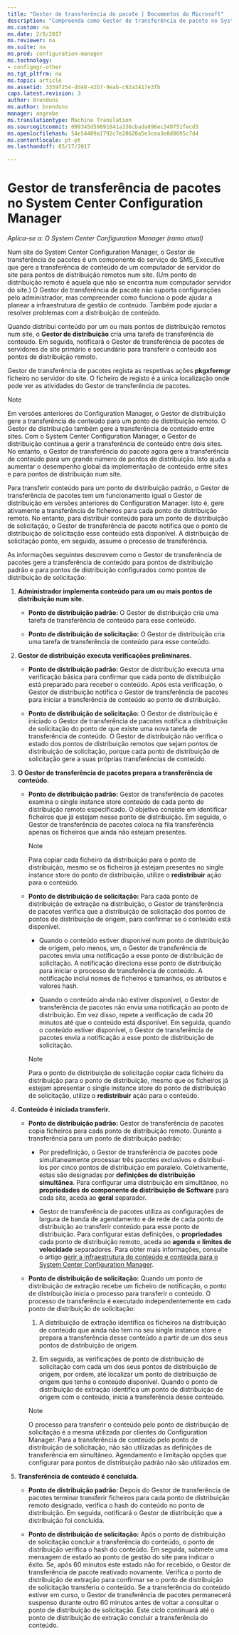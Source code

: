 ```yaml
---
title: "Gestor de transferência do pacote | Documentos do Microsoft"
description: "Compreenda como Gestor de transferência de pacote no System Center Configuration Manager transfere o conteúdo de um servidor de site para pontos de distribuição remotos."
ms.custom: na
ms.date: 2/8/2017
ms.reviewer: na
ms.suite: na
ms.prod: configuration-manager
ms.technology:
- configmgr-other
ms.tgt_pltfrm: na
ms.topic: article
ms.assetid: 3359f254-dd48-42b7-9eab-c92a3417e3fb
caps.latest.revision: 3
author: Brenduns
ms.author: brenduns
manager: angrobe
ms.translationtype: Machine Translation
ms.sourcegitcommit: 099345d59891841a336cbada896ec349751fecd3
ms.openlocfilehash: 54e54409a1792c7e28620a5e3cea3e8d8695c7d4
ms.contentlocale: pt-pt
ms.lasthandoff: 05/17/2017

---
```

# <a name="package-transfer-manager-in-system-center-configuration-manager"></a>Gestor de transferência de pacotes no System Center Configuration Manager

*Aplica-se a: O System Center Configuration Manager (ramo atual)*

Num site do System Center Configuration Manager, o Gestor de transferência de pacotes é um componente do serviço do SMS_Executive que gere a transferência de conteúdo de um computador de servidor do site para pontos de distribuição remotos num site. (Um ponto de distribuição remoto é aquela que não se encontra num computador servidor do site.) O Gestor de transferência de pacote não suporta configurações pelo administrador, mas compreender como funciona o pode ajudar a planear a infraestrutura de gestão de conteúdo. Também pode ajudar a resolver problemas com a distribuição de conteúdo.


Quando distribui conteúdo por um ou mais pontos de distribuição remotos num site, o **Gestor de distribuição** cria uma tarefa de transferência de conteúdo. Em seguida, notificará o Gestor de transferência de pacotes de servidores de site primário e secundário para transferir o conteúdo aos pontos de distribuição remoto.

 Gestor de transferência de pacotes regista as respetivas ações **pkgxfermgr** ficheiro no servidor do site. O ficheiro de registo é a única localização onde pode ver as atividades do Gestor de transferência de pacotes.  

> [!NOTE]  
>  Em versões anteriores do Configuration Manager, o Gestor de distribuição gere a transferência de conteúdo para um ponto de distribuição remoto. O Gestor de distribuição também gere a transferência de conteúdo entre sites. Com o System Center Configuration Manager, o Gestor de distribuição continua a gerir a transferência de conteúdo entre dois sites. No entanto, o Gestor de transferência do pacote agora gere a transferência de conteúdo para um grande número de pontos de distribuição. Isto ajuda a aumentar o desempenho global da implementação de conteúdo entre sites e para pontos de distribuição num site.  

Para transferir conteúdo para um ponto de distribuição padrão, o Gestor de transferência de pacotes tem um funcionamento igual o Gestor de distribuição em versões anteriores do Configuration Manager. Isto é, gere ativamente a transferência de ficheiros para cada ponto de distribuição remoto. No entanto, para distribuir conteúdo para um ponto de distribuição de solicitação, o Gestor de transferência de pacote notifica que o ponto de distribuição de solicitação esse conteúdo está disponível. A distribuição de solicitação ponto, em seguida, assume o processo de transferência.  

As informações seguintes descrevem como o Gestor de transferência de pacotes gere a transferência de conteúdo para pontos de distribuição padrão e para pontos de distribuição configurados como pontos de distribuição de solicitação:
1.  **Administrador implementa conteúdo para um ou mais pontos de distribuição num site.**  

    -   **Ponto de distribuição padrão:** O Gestor de distribuição cria uma tarefa de transferência de conteúdo para esse conteúdo.  

    -   **Ponto de distribuição de solicitação:** O Gestor de distribuição cria uma tarefa de transferência de conteúdo para esse conteúdo.  

2.  **Gestor de distribuição executa verificações preliminares.**  

    -   **Ponto de distribuição padrão:** Gestor de distribuição executa uma verificação básica para confirmar que cada ponto de distribuição está preparado para receber o conteúdo. Após esta verificação, o Gestor de distribuição notifica o Gestor de transferência de pacotes para iniciar a transferência de conteúdo ao ponto de distribuição.  

    -   **Ponto de distribuição de solicitação:** O Gestor de distribuição é iniciado o Gestor de transferência de pacotes notifica a distribuição de solicitação do ponto de que existe uma nova tarefa de transferência de conteúdo. O Gestor de distribuição não verifica o estado dos pontos de distribuição remotos que sejam pontos de distribuição de solicitação, porque cada ponto de distribuição de solicitação gere a suas próprias transferências de conteúdo.  

3.  **O Gestor de transferência de pacotes prepara a transferência de conteúdo.**  

    -   **Ponto de distribuição padrão:** Gestor de transferência de pacotes examina o single instance store conteúdo de cada ponto de distribuição remoto especificado. O objetivo consiste em identificar ficheiros que já estejam nesse ponto de distribuição. Em seguida, o Gestor de transferência de pacotes coloca na fila transferência apenas os ficheiros que ainda não estejam presentes.  

        > [!NOTE]  
        >  Para copiar cada ficheiro da distribuição para o ponto de distribuição, mesmo se os ficheiros já estejam presentes no single instance store do ponto de distribuição, utilize o **redistribuir** ação para o conteúdo.  

    -   **Ponto de distribuição de solicitação:** Para cada ponto de distribuição de extração na distribuição, o Gestor de transferência de pacotes verifica que a distribuição de solicitação dos pontos de pontos de distribuição de origem, para confirmar se o conteúdo está disponível.  

        -   Quando o conteúdo estiver disponível num ponto de distribuição de origem, pelo menos, um, o Gestor de transferência de pacotes envia uma notificação a esse ponto de distribuição de solicitação. A notificação direciona esse ponto de distribuição para iniciar o processo de transferência de conteúdo. A notificação inclui nomes de ficheiros e tamanhos, os atributos e valores hash.  

        -   Quando o conteúdo ainda não estiver disponível, o Gestor de transferência de pacotes não envia uma notificação ao ponto de distribuição. Em vez disso, repete a verificação de cada 20 minutos até que o conteúdo está disponível. Em seguida, quando o conteúdo estiver disponível, o Gestor de transferência de pacotes envia a notificação a esse ponto de distribuição de solicitação.  

        > [!NOTE]  
        >  Para o ponto de distribuição de solicitação copiar cada ficheiro da distribuição para o ponto de distribuição, mesmo que os ficheiros já estejam apresentar o single instance store do ponto de distribuição de solicitação, utilize o **redistribuir** ação para o conteúdo.  

4.  **Conteúdo é iniciada transferir.**  

    -   **Ponto de distribuição padrão:** Gestor de transferência de pacotes copia ficheiros para cada ponto de distribuição remoto. Durante a transferência para um ponto de distribuição padrão:  

        -   Por predefinição, o Gestor de transferência de pacotes pode simultaneamente processar três pacotes exclusivos e distribuí-los por cinco pontos de distribuição em paralelo. Coletivamente, estas são designadas por **definições de distribuição simultânea**. Para configurar uma distribuição em simultâneo, no **propriedades do componente de distribuição de Software** para cada site, aceda ao **geral** separador.  

        -   Gestor de transferência de pacotes utiliza as configurações de largura de banda de agendamento e de rede de cada ponto de distribuição ao transferir conteúdo para esse ponto de distribuição. Para configurar estas definições, o **propriedades** cada ponto de distribuição remoto, aceda ao **agenda** e **limites de velocidade** separadores. Para obter mais informações, consulte o artigo [gerir a infraestrutura do conteúdo e conteúda para o System Center Configuration Manager](../../../core/servers/deploy/configure/manage-content-and-content-infrastructure.md).  

    -   **Ponto de distribuição de solicitação:** Quando um ponto de distribuição de extração recebe um ficheiro de notificação, o ponto de distribuição inicia o processo para transferir o conteúdo. O processo de transferência é executado independentemente em cada ponto de distribuição de solicitação:  

        1.   A distribuição de extração identifica os ficheiros na distribuição de conteúdo que ainda não tem no seu single instance store e prepara a transferência desse conteúdo a partir de um dos seus pontos de distribuição de origem.  

        2.   Em seguida, as verificações de ponto de distribuição de solicitação com cada um dos seus pontos de distribuição de origem, por ordem, até localizar um ponto de distribuição de origem que tenha o conteúdo disponível. Quando o ponto de distribuição de extração identifica um ponto de distribuição de origem com o conteúdo, inicia a transferência desse conteúdo.  

        > [!NOTE]  
        >  O processo para transferir o conteúdo pelo ponto de distribuição de solicitação é a mesma utilizada por clientes do Configuration Manager. Para a transferência de conteúdo pelo ponto de distribuição de solicitação, não são utilizadas as definições de transferência em simultâneo. Agendamento e limitação opções que configurar para pontos de distribuição padrão não são utilizados em.  

5.  **Transferência de conteúdo é concluída.**  

    -   **Ponto de distribuição padrão:** Depois do Gestor de transferência de pacotes terminar transferir ficheiros para cada ponto de distribuição remoto designado, verifica o hash do conteúdo no ponto de distribuição. Em seguida, notificará o Gestor de distribuição que a distribuição foi concluída.  

    -   **Ponto de distribuição de solicitação:** Após o ponto de distribuição de solicitação concluir a transferência do conteúdo, o ponto de distribuição verifica o hash do conteúdo. Em seguida, submete uma mensagem de estado ao ponto de gestão do site para indicar o êxito. Se, após 60 minutos este estado não for recebido, o Gestor de transferência de pacote reativado novamente. Verifica o ponto de distribuição de extração para confirmar se o ponto de distribuição de solicitação transferiu o conteúdo. Se a transferência do conteúdo estiver em curso, o Gestor de transferência de pacotes permanecerá suspenso durante outro 60 minutos antes de voltar a consultar o ponto de distribuição de solicitação. Este ciclo continuará até o ponto de distribuição de extração concluir a transferência do conteúdo.  

